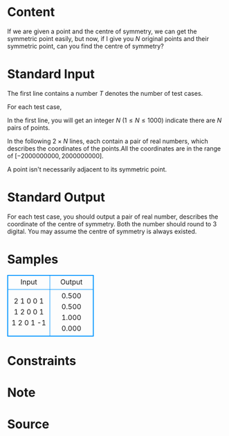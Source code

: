 
# Content

If we are given a point and the centre of symmetry, we can get the symmetric point easily, but now, if I give you $N$ original points and their symmetric point, can you find the centre of symmetry?

# Standard Input

The first line contains a number $T$ denotes the number of test cases.

For each test case,

In the first line, you will get an integer $N$ ($1\leq N\leq 1000$) indicate there are $N$ pairs of points.

In the following $2\times N$ lines, each contain a pair of real numbers, which describes the coordinates of the points.All the coordinates are in the range of $[-2000000000,2000000000]$. 

A point isn't necessarily adjacent to its symmetric point.

# Standard Output

For each test case, you should output a pair of real number, describes the coordinate of the centre of symmetry. Both the number should round to $3$ digital. You may assume the centre of symmetry is always existed.

# Samples

<style>
        table,table tr th, table tr td { border:1px solid #0094ff; }
        table { width: 200px; min-height: 25px; line-height: 25px; text-align: center; border-collapse: collapse;}   
    </style>
<table>
	<tr>
		<td>Input</td>
		<td>Output</td>
	</tr>
<tr><td>2
1
0 0
1 1
2
0 0
1 1
2 0
1 -1</td><td>0.500 0.500
1.000 0.000</td></tr></table>


# Constraints



# Note



# Source


